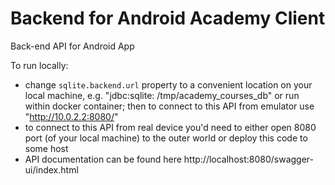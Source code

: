 # Backend for Android Academy Client
Back-end API for Android App

To run locally:
* change `sqlite.backend.url` property to a convenient location on your local machine, e.g. "jdbc:sqlite:
  /tmp/academy_courses_db" or run within docker container; then to connect to this API from emulator
  use "http://10.0.2.2:8080/"
* to connect to this API from real device you'd need to either open 8080 port (of your local machine) to the outer world
  or deploy this code to some host
* API documentation can be found here http://localhost:8080/swagger-ui/index.html
